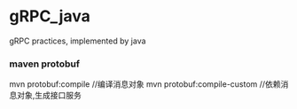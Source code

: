 # gRPC_java
gRPC practices, implemented by java

### maven protobuf
mvn protobuf:compile  //编译消息对象
mvn protobuf:compile-custom  //依赖消息对象,生成接口服务

